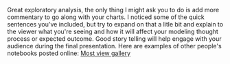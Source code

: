 Great exploratory analysis, the only thing I might ask you to do is add more commentary to go along with your charts. I noticed some of the quick sentences you've included, but try to expand on that a litle bit and explain to the viewer what you're seeing and how it will affect your modeling thought process or expected outcome. Good story telling will help engage with your audience during the final presentation. 
Here are examples of other people's notebooks posted online: [Most view gallery](http://nb.bianp.net/sort/views/)
